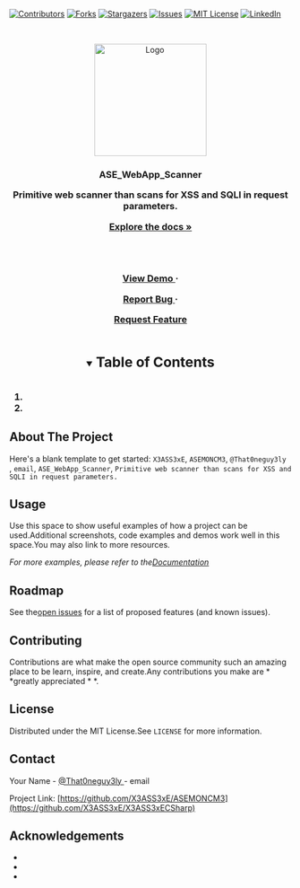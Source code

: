 <!--
***Thanks for checking out the Best - README - Template.If you have a suggestion
* **that would make this better, please fork the repo and create a pull request
* **or simply open an issue with the tag "enhancement".
* **Thanks again! Now go create something AMAZING! :D
* **
***
***
***X3ASS3xE, ASEMONCM3, @That0neguy3ly , email, ASE_WebApp_Scanner, Primitive web scanner than scans for XSS and SQLI in request parameters.
-->




<!--PROJECT SHIELDS-->
<!--
***I'm using markdown "reference style" links for readability.
* **Reference links are enclosed in brackets[ ] instead of parentheses().
* **See the bottom of this document for the declaration of the reference variables
* ** for contributors - url, forks - url, etc.This is an optional, concise syntax you may use.
* **https://www.markdownguide.org/basic-syntax/#reference-style-links
-->
[![Contributors][contributors-shield]][contributors-url]
[![Forks][forks-shield]][forks-url]
[![Stargazers][stars-shield]][stars-url]
[![Issues][issues-shield]][issues-url]
[![MIT License][license-shield]][license-url]
[![LinkedIn][linkedin-shield]][linkedin-url]


<!--PROJECT LOGO-->
<br />
<p align = "center">

<a href = "https://github.com/X3ASS3xE/ASEMONCM3">

  <img src = "https://danbooru.donmai.us/data/original/0b/c5/0bc5119e2bb7a3db5ba8816727e0348f.jpg" alt = "Logo" width = "200" height = "200">

</a>


<h3 align = "center" > ASE_WebApp_Scanner </ h3>


<p align = "center">
  Primitive web scanner than scans for XSS and SQLI in request parameters.
  <br />

  <a href = "https://github.com/X3ASS3xE/ASEMONCM3"><strong> Explore the docs »</strong></a>

  <br />

  <br />

  <a href = "https://github.com/X3ASS3xE/ASEMONCM3"> View Demo </a>
    ·

  <a href = "https://github.com/X3ASS3xE/ASEMONCM3/issues"> Report Bug </a>
    ·

  <a href = "https://github.com/X3ASS3xE/ASEMONCM3/issues"> Request Feature </a>

</p>
</p>




<!-- TABLE OF CONTENTS -->
<details open = "open">

<summary><h2 style = "display: inline-block"> Table of Contents </h2></summary>

<ol>

  <li>

  </li>

  <li>
</ol>
</details>




<!-- ABOUT THE PROJECT -->
## About The Project


Here's a blank template to get started:
`X3ASS3xE`, `ASEMONCM3`, `@That0neguy3ly `, `email`, `ASE_WebApp_Scanner`, `Primitive web scanner than scans for XSS and SQLI in request parameters.`



<!--GETTING STARTED-->

<!--USAGE EXAMPLES-->
## Usage

Use this space to show useful examples of how a project can be used.Additional screenshots, code examples and demos work well in this space.You may also link to more resources.


_For more examples, please refer to the[Documentation](https://example.com)_




<!--ROADMAP-->
## Roadmap

See the[open issues](https://github.com/X3ASS3xE/ASEMONCM3/issues) for a list of proposed features (and known issues).




<!--CONTRIBUTING-->
## Contributing

Contributions are what make the open source community such an amazing place to be learn, inspire, and create.Any contributions you make are * *greatly appreciated * *.



<!--LICENSE-->
## License

Distributed under the MIT License.See `LICENSE` for more information.




<!--CONTACT-->
## Contact

Your Name - [@That0neguy3ly ](https://twitter.com/@That0neguy3ly ) - email

Project Link: [https://github.com/X3ASS3xE/ASEMONCM3](https://github.com/X3ASS3xE/X3ASS3xECSharp)




<!--ACKNOWLEDGEMENTS-->
## Acknowledgements

* []()
* []()
* []()





<!--MARKDOWN LINKS & IMAGES-->
<!--https://www.markdownguide.org/basic-syntax/#reference-style-links-->
[contributors-shield]: https://img.shields.io/github/contributors/X3ASS3xE/repo.svg?style=for-the-badge
[contributors-url]: https://github.com/X3ASS3xE/repo/graphs/contributors
[forks-shield]: https://img.shields.io/github/forks/X3ASS3xE/repo.svg?style=for-the-badge
[forks-url]: https://github.com/X3ASS3xE/repo/network/members
[stars-shield]: https://img.shields.io/github/stars/X3ASS3xE/repo.svg?style=for-the-badge
[stars-url]: https://github.com/X3ASS3xE/repo/stargazers
[issues-shield]: https://img.shields.io/github/issues/X3ASS3xE/repo.svg?style=for-the-badge
[issues-url]: https://github.com/X3ASS3xE/repo/issues
[license-shield]: https://img.shields.io/github/license/X3ASS3xE/repo.svg?style=for-the-badge
[license-url]: https://github.com/X3ASS3xE/repo/blob/master/LICENSE.txt
[linkedin-shield]: https://img.shields.io/badge/-LinkedIn-black.svg?style=for-the-badge&logo=linkedin&colorB=555
[linkedin-url]: https://linkedin.com/in/X3ASS3xE
